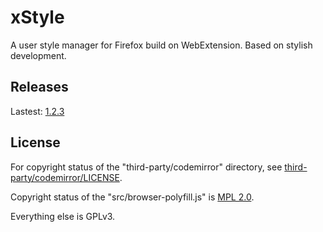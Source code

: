 # xStyle

A user style manager for Firefox build on WebExtension. Based on stylish development.

## Releases

Lastest: [1.2.3](https://github.com/FirefoxBar/xStyle/releases/tag/1.2.3)

## License

For copyright status of the "third-party/codemirror" directory, see [third-party/codemirror/LICENSE](third-party/codemirror/LICENSE).

Copyright status of the "src/browser-polyfill.js" is [MPL 2.0](http://mozilla.org/MPL/2.0/).

Everything else is GPLv3.